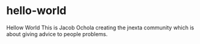 # hello-world
Hellow World
This is Jacob Ochola creating the jnexta community which is
about giving advice to people problems.
